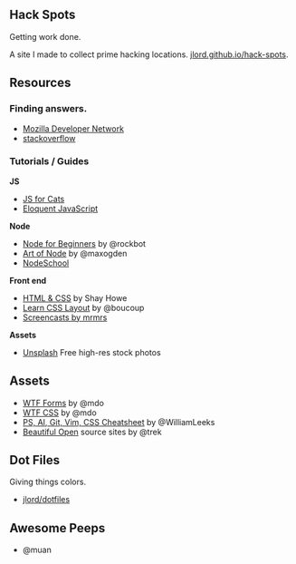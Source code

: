 ## Hack Spots

Getting work done.

A site I made to collect prime hacking locations. [jlord.github.io/hack-spots](https://github.com/jlord/hello-world.git).

## Resources

### Finding answers.

- [Mozilla Developer Network](http://www.mdn.com)
- [stackoverflow](http://stackoverflow.com)

### Tutorials / Guides

**JS**

- [JS for Cats](http://www.jsforcats.com)
- [Eloquent JavaScript](http://http://eloquentjavascript.net/)

**Node**

- [Node for Beginners](https://github.com/rockbot/node-for-beginners) by @rockbot
- [Art of Node](https://github.com/maxogden/art-of-node) by @maxogden
- [NodeSchool](http://www.nodeschool.io)

**Front end**

- [HTML & CSS](http://learn.shayhowe.com/html-css/) by Shay Howe
- [Learn CSS Layout](http://learnlayout.com/) by @boucoup
- [Screencasts by mrmrs](http://designbytyping.com/)

**Assets**

- [Unsplash](https://unsplash.com/) Free high-res stock photos

## Assets

- [WTF Forms](http://wtfforms.com/) by @mdo
- [WTF CSS](http://wtfhtmlcss.com/) by @mdo 
- [PS, AI, Git, Vim, CSS Cheatsheet](http://www.cheetyr.com/) by @WilliamLeeks
- [Beautiful Open](http://beautifulopen.com/) source sites by @trek

## Dot Files

Giving things colors.

- [jlord/dotfiles](https://github.com/jlord/dotfiles)

## Awesome Peeps

- @muan
